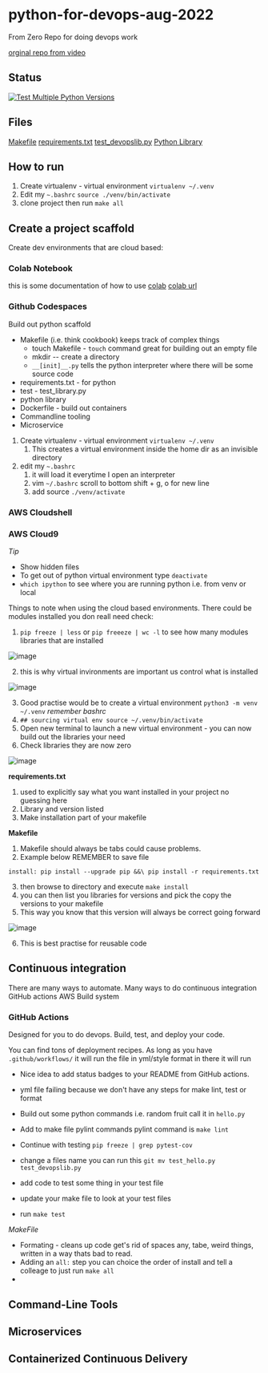 # python-for-devops-aug-2022
From Zero Repo for doing devops work

[orginal repo from video](https://github.com/noahgift/python-for-devops-may-2022)

## Status

[![Test Multiple Python Versions](https://github.com/tim-webster-7D/python-for-devops-aug-2022/actions/workflows/main.yml/badge.svg)](https://github.com/tim-webster-7D/python-for-devops-aug-2022/actions/workflows/main.yml)

## Files

[Makefile](https://github.com/tim-webster-7D/python-for-devops-aug-2022/blob/main/Makefile)
[requirements.txt](https://github.com/tim-webster-7D/python-for-devops-aug-2022/blob/main/requirements.txt)
[test_devopslib.py](https://github.com/tim-webster-7D/python-for-devops-aug-2022/blob/main/test_devopslib.py)
[Python Library](https://github.com/tim-webster-7D/python-for-devops-aug-2022/tree/main/devopslib)

## How to run

1. Create virtualenv - virtual environment `virtualenv ~/.venv`
2. Edit my `~.bashrc` `source ./venv/bin/activate`
3. clone project then run `make all`

## Create a project scaffold

Create dev environments that are cloud based: 

### Colab Notebook

this is some documentation of how to use [colab](https://github.com/tim-webster-7D/python-for-devops-aug-2022/blob/main/getting_started_pthyon.ipynb)
[colab url](https://colab.research.google.com/)

### Github Codespaces

Build out python scaffold
* Makefile (i.e. think cookbook) keeps track of complex things
  * touch Makefile - `touch` command great for building out an empty file
  * mkdir -- create a directory
  * `__[init]__.py` tells the python interpreter where there will be some source code
* requirements.txt - for python
* test - test_library.py
* python library
* Dockerfile - build out containers
* Commandline tooling
* Microservice

1. Create virtualenv - virtual environment `virtualenv ~/.venv`
   1. This creates a virtual environment inside the home dir as an invisible directory
2. edit my `~.bashrc`
   1. it will load it everytime I open an interpreter
   2. vim `~/.bashrc` scroll to bottom shift + g, o for new line
   3. add source `./venv/activate`


### AWS Cloudshell
### AWS Cloud9

*Tip*
* Show hidden files 
* To get out of python virtual environment type `deactivate`
* `which ipython` to see where you are running python i.e. from venv or local

Things to note when using the cloud based environments. There could be modules installed you don reall need check:
1. `pip freeze | less` or `pip freeeze | wc -l` to see how many modules libraries that are installed 

![image](https://user-images.githubusercontent.com/32961611/183281416-29ee4163-d530-4b08-b57a-7b668a9bbd04.png)

2. this is why virtual invironments are important us control what is installed 

![image](https://user-images.githubusercontent.com/32961611/183281385-ed76b440-e485-41b7-bf63-860c3bcb3db1.png)

3. Good practise would be to create a virtual environment `python3 -m venv ~/.venv` *remember bashrc*
4. `## sourcing virtual env source ~/.venv/bin/activate`
5. Open new terminal to launch a new virtual environment - you can now build out the libraries your need
6. Check libraries they are now zero 

![image](https://user-images.githubusercontent.com/32961611/183282363-1c7ff259-3d2c-46ea-9197-ed9dc3401c70.png)

**requirements.txt**
1. used to explicitly say what you want installed in your project no guessing here
2. Library and version listed
3. Make installation part of your makefile

**Makefile**
1. Makefile should always be tabs could cause problems.
2. Example below REMEMBER to save file

`install:
	pip install --upgrade pip &&\
		pip install -r requirements.txt`

3. then browse to directory and execute `make install`
4. you can then list you libraries for versions and pick the copy the versions to your makefile
5. This way you know that this version will always be correct going forward 

![image](https://user-images.githubusercontent.com/32961611/183282908-cde137c4-5ad1-4b19-8e1b-dade93104144.png)

6. This is best practise for reusable code

## Continuous integration

There are many ways to automate. Many ways to do continuous integration 
	GitHub actions
	AWS Build system
	
### GitHub Actions

Designed for you to do devops. Build, test, and deploy your code. 

You can find tons of deployment recipes. 
As long as you have `.github/workflows/` it will run the file in yml/style format in there it will run

* Nice idea to add status badges to your README from GitHub actions. 
* yml file failing because we don't have any steps for make lint, test or format 
* Build out some python commands i.e. random fruit call it in `hello.py`
* Add to make file pylint commands 
    pylint command is `make lint`
* Continue with testing `pip freeze | grep pytest-cov`

* change a files name you can run this `git mv test_hello.py test_devopslib.py`
* add code to test some thing in your test file
* update your make file to look at your test files
* run `make test`

*MakeFile*

* Formating - cleans up code get's rid of spaces any, tabe, weird things, written in a way thats bad to read.
* Adding an `all:` step you can choice the order of install and tell a colleage to just run `make all`
* 

## Command-Line Tools

## Microservices

## Containerized Continuous Delivery
